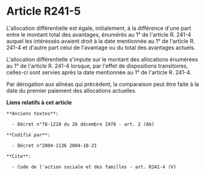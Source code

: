 # Article R241-5

L'allocation différentielle est égale, initialement, à la différence d'une part entre le montant total des avantages,
énumérés au 1° de l'article R. 241-4 auquel les intéressés avaient droit à la date mentionnée au 1° de l'article R. 241-4 et
d'autre part celui de l'avantage ou du total des avantages actuels.

L'allocation différentielle s'impute sur le montant des allocations énumérées au 1° de l'article R. 241-4 lorsque, par
l'effet de dispositions transitoires, celles-ci sont servies après la date mentionnée au 1° de l'article R. 241-4.

Par dérogation aux alinéas qui précèdent, la comparaison peut être faite à la date du premier paiement des allocations
actuelles.

**Liens relatifs à cet article**

	**Anciens textes**:

	  - Décret n°78-1210 du 26 décembre 1978 - art. 2 (Ab)

	**Codifié par**:

	  - Décret n°2004-1136 2004-10-21

	**Cite**:

	  - Code de l'action sociale et des familles - art. R241-4 (V)

